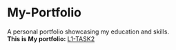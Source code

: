 # My-Portfolio
A personal portfolio showcasing my education and skills.
</br><b>This is My portfolio:</b>
[L1-TASK2](https://janki-vallabham.github.io/My-Portfolio/)
